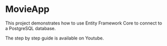 # MovieApp

This project demonstrates how to use Entity Framework Core to connect to a PostgreSQL database.

The step by step guide is available on Youtube.

